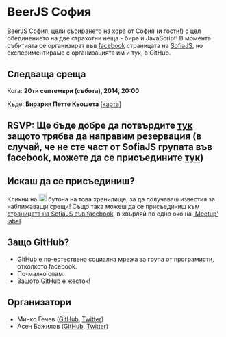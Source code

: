 # BeerJS София

BeerJS София, цели събирането на хора от София (и гости!) с цел обединението на две страхотни неща - бира и JavaScript! В момента събитията се организират във [facebook](https://www.facebook.com/groups/292135280802776/) страницата на [SofiaJS](http://sofiajs.org), но експериментираме с организацията им и тук, в GitHub.

## Следваща среща

Кога: **20ти септември (събота), 2014, 20:00**

Къде: **Бирария Петте Кьошета** [[карта](https://www.google.bg/maps/place/ulitsa+%22Hristo+Belchev%22+42/@42.6899459,23.3204604,17z/data=!4m2!3m1!1s0x40aa851285521b53:0xa7a08151270c49f3)]

RSVP: **Ще бъде добре да потвърдите [тук](https://www.facebook.com/events/377514442396304/) защото трябва да направим резервация (в случай, че не сте част от SofiaJS групата във facebook, можете да се присъедините [тук](https://www.facebook.com/groups/292135280802776/))**
-
## Искаш да се присъединиш?

Кликни на <img src="http://beerjs.github.io/sf/assets/watch.png" height="18"> бутона на това хранилище, за да получаваш известия за наближаващи срещи! Също така можеш да се присъединиш към [страницата на SofiaJS във facebook](https://www.facebook.com/groups/292135280802776/), в хвърляй по едно око на ['Meetup' label](https://github.com/beerjs/sofia/issues?labels=meetup&page=1&state=open).


## Защо GitHub? 

* GitHub е по-естествена социална мрежа за група от програмисти, отколкото facebook.
* По-малко спам.
* Защото GitHub е жесток!

## Организатори

* Минко Гечев ([GitHub](https://github.com/mgechev), [Twitter](https://twitter.com/mgechev))
* Асен Божилов ([GitHub](https://github.com/abozhilov), [Twitter](https://twitter.com/abozhilov))

